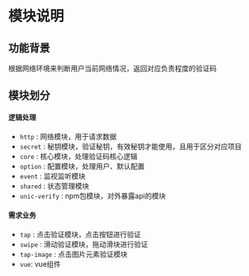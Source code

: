 # 模块说明

## 功能背景
根据网络环境来判断用户当前网络情况，返回对应负责程度的验证码

## 模块划分

#### 逻辑处理
- `http` : 网络模块，用于请求数据
- `secret` : 秘钥模块，验证秘钥，有效秘钥才能使用，且用于区分对应项目
- `core` : 核心模块，处理验证码核心逻辑
- `option` : 配置模块，处理用户、默认配置
- `event` : 监视监听模块
- `shared` : 状态管理模块
- `unic-verify` : npm包模块，对外暴露api的模块

#### 需求业务
- `tap` : 点击验证模块，点击按钮进行验证
- `swipe` : 滑动验证模块，拖动滑块进行验证
- `tap-image` : 点击图片元素验证模块
- `vue`: vue组件